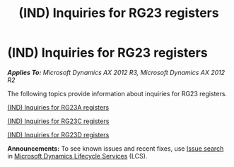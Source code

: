 ﻿---
title: (IND) Inquiries for RG23 registers
TOCTitle: (IND) Inquiries for RG23 registers
ms:assetid: b9cef615-fa53-4960-bda5-1f982d18dab5
ms:mtpsurl: https://technet.microsoft.com/en-us/library/JJ664833(v=AX.60)
ms:contentKeyID: 49386163
ms.date: 04/18/2014
mtps_version: v=AX.60
---

# (IND) Inquiries for RG23 registers 


_**Applies To:** Microsoft Dynamics AX 2012 R3, Microsoft Dynamics AX 2012 R2_

The following topics provide information about inquiries for RG23 registers.

[(IND) Inquiries for RG23A registers](ind-inquiries-for-rg23a-registers.md)

[(IND) Inquiries for RG23C registers](ind-inquiries-for-rg23c-registers.md)

[(IND) Inquiries for RG23D registers](ind-inquiries-for-rg23d-registers.md)

  
**Announcements:** To see known issues and recent fixes, use [Issue search](http://go.microsoft.com/fwlink/?linkid=389258) in [Microsoft Dynamics Lifecycle Services](http://go.microsoft.com/fwlink/?linkid=306505) (LCS).

